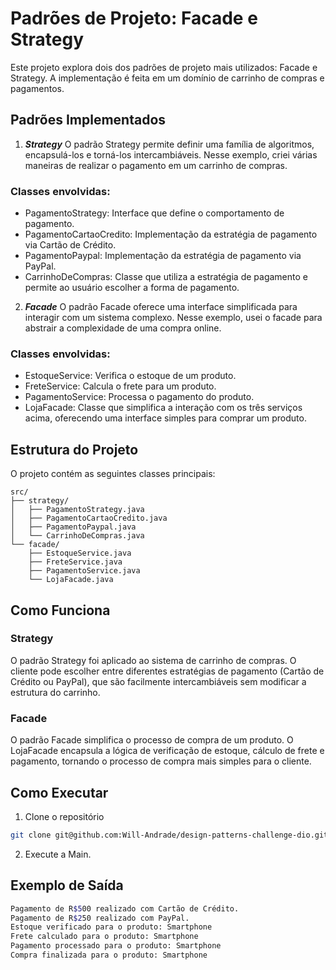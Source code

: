 # Padrões de Projeto: Facade e Strategy
Este projeto explora dois dos padrões de projeto mais utilizados: Facade e Strategy. A implementação é feita em um domínio de carrinho de compras e pagamentos.
## Padrões Implementados
1. ***Strategy***
O padrão Strategy permite definir uma família de algoritmos, encapsulá-los e torná-los intercambiáveis. Nesse exemplo, criei várias maneiras de realizar o pagamento em um carrinho de compras.

### Classes envolvidas:
- PagamentoStrategy: Interface que define o comportamento de pagamento.
- PagamentoCartaoCredito: Implementação da estratégia de pagamento via Cartão de Crédito.
- PagamentoPaypal: Implementação da estratégia de pagamento via PayPal.
- CarrinhoDeCompras: Classe que utiliza a estratégia de pagamento e permite ao usuário escolher a forma de pagamento.

2. ***Facade***
O padrão Facade oferece uma interface simplificada para interagir com um sistema complexo. Nesse exemplo, usei o facade para abstrair a complexidade de uma compra online.

### Classes envolvidas:
- EstoqueService: Verifica o estoque de um produto.
- FreteService: Calcula o frete para um produto.
- PagamentoService: Processa o pagamento do produto.
- LojaFacade: Classe que simplifica a interação com os três serviços acima, oferecendo uma interface simples para comprar um produto.

## Estrutura do Projeto
O projeto contém as seguintes classes principais:
```uml
src/
├── strategy/
│   ├── PagamentoStrategy.java
│   ├── PagamentoCartaoCredito.java
│   ├── PagamentoPaypal.java
│   └── CarrinhoDeCompras.java
└── facade/
    ├── EstoqueService.java
    ├── FreteService.java
    ├── PagamentoService.java
    └── LojaFacade.java

```

## Como Funciona
### Strategy
O padrão Strategy foi aplicado ao sistema de carrinho de compras. O cliente pode escolher entre diferentes estratégias de pagamento (Cartão de Crédito ou PayPal), que são facilmente intercambiáveis sem modificar a estrutura do carrinho.

### Facade
O padrão Facade simplifica o processo de compra de um produto. O LojaFacade encapsula a lógica de verificação de estoque, cálculo de frete e pagamento, tornando o processo de compra mais simples para o cliente.

## Como Executar
1. Clone o repositório
```bash
git clone git@github.com:Will-Andrade/design-patterns-challenge-dio.git
```

2. Execute a Main.

## Exemplo de Saída
```bash
Pagamento de R$500 realizado com Cartão de Crédito.
Pagamento de R$250 realizado com PayPal.
Estoque verificado para o produto: Smartphone
Frete calculado para o produto: Smartphone
Pagamento processado para o produto: Smartphone
Compra finalizada para o produto: Smartphone

```
